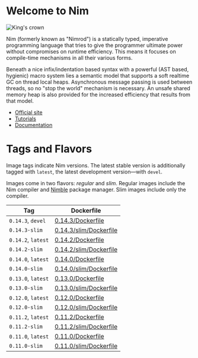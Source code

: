 # Welcome to Nim

![King's crown](https://raw.githubusercontent.com/nim-lang/assets/master/Art/logo-withBackground.png)

Nim (formerly known as "Nimrod") is a statically typed, imperative programming language that tries to give the programmer ultimate power without compromises on runtime efficiency. This means it focuses on compile-time mechanisms in all their various forms.

Beneath a nice infix/indentation based syntax with a powerful (AST based, hygienic) macro system lies a semantic model that supports a soft realtime GC on thread local heaps. Asynchronous message passing is used between threads, so no "stop the world" mechanism is necessary. An unsafe shared memory heap is also provided for the increased efficiency that results from that model.

- [Official site](http://nim-lang.org)
- [Tutorials](http://nim-lang.org/learn.html)
- [Documentation](http://nim-lang.org/documentation.html)

# Tags and Flavors

Image tags indicate Nim versions. The latest stable version is additionally tagged with `latest`, the latest development version—with `devel`.

Images come in two flavors: *regular* and *slim*. Regular images include the Nim compiler and [Nimble](https://github.com/nim-lang/nimble) package manager. Slim images include only the compiler.

| Tag                | Dockerfile                                                                                      |
| ------------------ | ----------------------------------------------------------------------------------------------- |
| `0.14.3`, `devel`  | [0.14.3/Dockerfile](https://github.com/moigagoo/nimage/blob/master/0.14.3/Dockerfile)           |
| `0.14.3-slim`      | [0.14.3/slim/Dockerfile](https://github.com/moigagoo/nimage/blob/master/0.14.3/slim/Dockerfile) |
| `0.14.2`, `latest` | [0.14.2/Dockerfile](https://github.com/moigagoo/nimage/blob/master/0.14.2/Dockerfile)           |
| `0.14.2-slim`      | [0.14.2/slim/Dockerfile](https://github.com/moigagoo/nimage/blob/master/0.14.2/slim/Dockerfile) |
| `0.14.0`, `latest` | [0.14.0/Dockerfile](https://github.com/moigagoo/nimage/blob/master/0.14.0/Dockerfile)           |
| `0.14.0-slim`      | [0.14.0/slim/Dockerfile](https://github.com/moigagoo/nimage/blob/master/0.14.0/slim/Dockerfile) |
| `0.13.0`, `latest` | [0.13.0/Dockerfile](https://github.com/moigagoo/nimage/blob/master/0.13.0/Dockerfile)           |
| `0.13.0-slim`      | [0.13.0/slim/Dockerfile](https://github.com/moigagoo/nimage/blob/master/0.13.0/slim/Dockerfile) |
| `0.12.0`, `latest` | [0.12.0/Dockerfile](https://github.com/moigagoo/nimage/blob/master/0.12.0/Dockerfile)           |
| `0.12.0-slim`      | [0.12.0/slim/Dockerfile](https://github.com/moigagoo/nimage/blob/master/0.12.0/slim/Dockerfile) |
| `0.11.2`, `latest` | [0.11.2/Dockerfile](https://github.com/moigagoo/nimage/blob/master/0.11.2/Dockerfile)           |
| `0.11.2-slim`      | [0.11.2/slim/Dockerfile](https://github.com/moigagoo/nimage/blob/master/0.11.2/slim/Dockerfile) |
| `0.11.0`, `latest` | [0.11.0/Dockerfile](https://github.com/moigagoo/nimage/blob/master/0.11.0/Dockerfile)           |
| `0.11.0-slim`      | [0.11.0/slim/Dockerfile](https://github.com/moigagoo/nimage/blob/master/0.11.0/slim/Dockerfile) |
